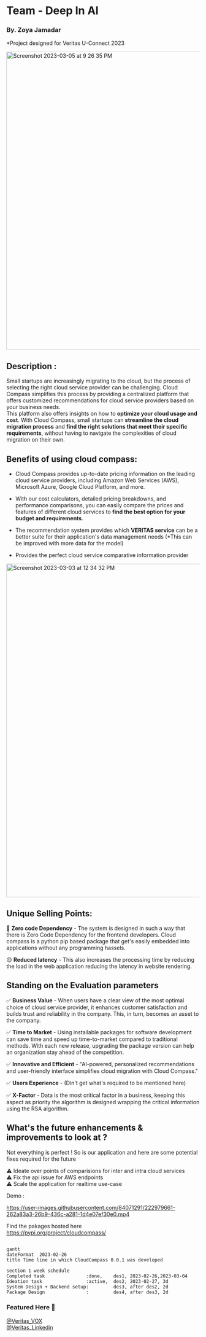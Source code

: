 <h1> Team - Deep In AI </h1>
<h3> By. Zoya Jamadar </h3>

*Project  designed for Veritas U-Connect 2023

<img width="777" alt="Screenshot 2023-03-05 at 9 26 35 PM" src="https://user-images.githubusercontent.com/84071291/222971334-356327d1-d304-487c-940f-1eb8a0676fe2.png">

<h2> Description : </h2>

Small startups are increasingly migrating to the cloud, but the process of selecting the right cloud service provider can be challenging. Cloud Compass simplifies this process by providing a centralized platform that offers customized recommendations for cloud service providers based on your business needs. <br> 
This platform also offers insights on how to **optimize your cloud usage and cost**. With Cloud Compass, small startups can **streamline the cloud migration process** and **find the right solutions that meet their specific requirements**, without having to navigate the complexities of cloud migration on their own.

<h2> Benefits of using cloud compass: </h2> 

* Cloud Compass provides up-to-date pricing information on the leading cloud service providers, including Amazon Web Services (AWS), Microsoft Azure, Google Cloud Platform, and more.

* With our cost calculators, detailed pricing breakdowns, and performance comparisons, you can easily compare the prices and features of different cloud services to **find the best option for your budget and requirements**.


* The recommendation system provides which **VERITAS service** can be a better suite for their application's data management needs (*This can be improved with more data for the model)


* Provides the perfect cloud service comparative information provider

<img width="869" alt="Screenshot 2023-03-03 at 12 34 32 PM" src="https://user-images.githubusercontent.com/84071291/222972659-e98654fc-4f72-469c-8468-83a46748af1a.png">

<h2> Unique Selling Points: </h2>

🥰 **Zero code Dependency** - The system is designed in such a way that there is Zero Code Dependency for the frontend developers. Cloud compass is a python pip based package that get's easily embedded into applications without any programming hassels.

😍 **Reduced latency** - This also increases the processing time by reducing the load in the web application reducing the latency in website rendering.

<h2>Standing on the Evaluation parameters </h2>

✅ **Business Value** - When users have a clear view of the most optimal choice of cloud service provider, it enhances customer satisfaction and builds trust and reliability in the company. This, in turn, becomes an asset to the company.

✅ **Time to Market** - Using installable packages for software development can save time and speed up time-to-market compared to traditional methods. With each new release, upgrading the package version can help an organization stay ahead of the competition. 

✅ **Innovative and Efficient** - "AI-powered, personalized recommendations and user-friendly interface simplifies cloud migration with Cloud Compass." 

✅ **Users Experience** - (Din't get what's required to be mentioned here)

✅ **X-Factor** - Data is the most critical factor in a business, keeping this aspect as priority the algorithm is designed wrapping the critical information using the RSA algorithm.


<h2> What's the future enhancements & improvements to look at ? </h2>
Not everything is perfect ! So is our application and here are some potential fixes required for the future 

⚠️ Ideate over points of comparisions for inter and intra cloud services <br>
⚠️ Fix the api issue for AWS endpoints <br>
⚠️ Scale the application for realtime use-case <br>


Demo :


https://user-images.githubusercontent.com/84071291/222979661-262a83a3-26b9-436c-a281-1d4e07ef30e0.mp4




Find the pakages hosted here  <br>
https://pypi.org/project/cloudcompass/

```mermaid

gantt
dateFormat  2023-02-26
title Time line in which CloudCompass 0.0.1 was developed 

section 1 week schedule
Completed task               :done,    des1, 2023-02-26,2023-03-04
Ideation task                :active,  des2, 2023-02-27, 3d
System Design + Backend setup:         des3, after des2, 2d
Package Design               :         des4, after des3, 2d

```
<h3>Featured Here 🥳</h3>
<a href="https://vox.veritas.com/t5/Inside-Veritas/Veritas-India-invited-30-college-students-to-the-first-uConnect/ba-p/899494" alt="FEATURED">
 @Veritas_VOX
</a><br>
<a href="https://www.linkedin.com/posts/shbhmkmr_lifeatveritas-teamveritas-illuminate2023-activity-7037711678825803776-ExND?utm_source=share&utm_medium=member_desktop" alt="FEATURED Linkedn">
 @Veritas_Linkedin
</a>

